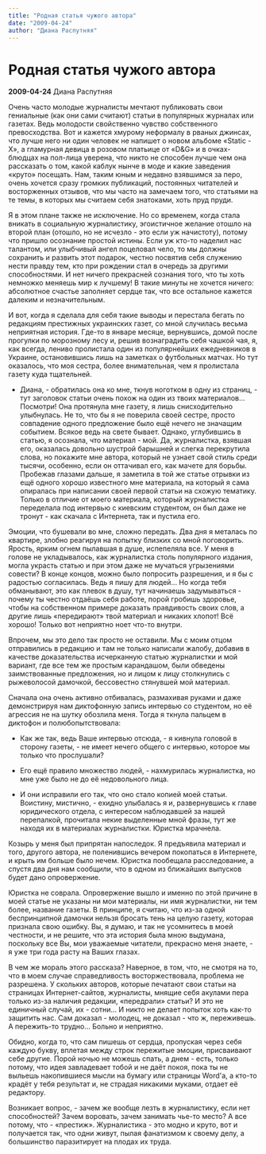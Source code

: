 ```yaml
---
title: "Родная статья чужого автора"
date: "2009-04-24"
author: "Диана Распутняя"
---
```


# Родная статья чужого автора

**2009-04-24** Диана Распутняя

Очень часто молодые журналисты мечтают публиковать свои гениальные (как они сами считают) статьи в популярных журналах или газетах. Ведь молодости свойственно чувство собственного превосходства. Вот и кажется хмурому неформалу в рваных джинсах, что лучше него ни один человек не напишет о новом альбоме «Static - X», а гламурная девица в розовом платьице от «D&G» и в очках-блюдцах на пол-лица уверена, что никто не способен лучше чем она рассказать о том, какой каблук нынче в моде и какие заведения «круто» посещать. Нам, таким юным и недавно взявшимся за перо, очень хочется сразу громких публикаций, постоянных читателей и восторженных отзывов, что мы часто на замечаем того, что статьями на те темы, в которых мы считаем себя знатоками, хоть пруд пруди.

Я в этом плане также не исключение. Но со временем, когда стала вникать в социальную журналистику, эгоистичное желание отошло на второй план (отошло, но не исчезло - это если уж начистоту), потому что пришло осознание простой истины. Если уж кто-то наделил нас талантом, или улыбчивый ангел поцеловал чело, то мы должны сохранить и развить этот подарок, честно посвятив себя служению нести правду тем, кто при рождении стал в очередь за другими способностями. И нет ничего прекрасней сознания того, что ты хоть немножко меняешь мир к лучшему! В такие минуты не хочется ничего: абсолютное счастье заполняет сердце так, что все остальное кажется далеким и незначительным.

И вот, когда я сделала для себя такие выводы и перестала бегать по редакциям престижных украинских газет, со мной случилась весьма неприятная история. Где-то в январе месяце, вернувшись, домой после прогулки по морозному лесу и, решив вознаградить себя чашкой чая, я, как всегда, лениво пролистала один из популярнейших ежедневников в Украине, остановившись лишь на заметках о футбольных матчах. Но тут оказалось, что моя сестра, более внимательная, чем я пролистала газету куда тщательней.

- Диана, - обратилась она ко мне, ткнув ноготком в одну из страниц, - тут заголовок статьи очень похож на один из твоих материалов... Посмотри! Она протянула мне газету, я лишь снисходительно улыбнулась. Не то, что бы я не поверила своей сестре, просто совпадение одного предложение было ещё нечего не значащим событием. Всякое ведь на свете бывает. Однако, углубившись в статью, я осознала, что материал - мой. Да, журналистка, взявшая его, оказалась довольно шустрой барышней и слегка перекрутила слова, но покажите мне автора, который не узнает свой стиль среди тысячи, особенно, если он оттачивал его, как мачете для борьбы. Пробежав глазами дальше, я заметила в той же статье отрывки из ещё одного хорошо известного мне материала, на который я сама опиралась при написании своей первой статьи на схожую тематику. Только в отличие от моего материала, который журналистка переделала под интервью с киевским студентом, он был даже не тронут - как скачала с Интернета, так и пустила его.

Эмоции, что бушевали во мне, сложно передать. Два дня я металась по квартире, злобно реагируя на попытку близких со мной поговорить. Ярость, ярким огнем пылавшая в душе, испепеляла все. У меня в голове не укладывалось, как журналистка столь популярного издания, могла украсть статью и при этом даже не мучаться угрызениями совести? В конце концов, можно было попросить разрешения, и я бы с радостью согласилась. Ведь я пишу для людей... Но когда тебя обманывают, это как плевок в душу, тут начинаешь задумываться - почему ты честно отдаёшь себя работе, порой гробишь здоровье, чтобы на собственном примере доказать правдивость своих слов, а другие лишь «передирают» твой материал и никаких хлопот! Всё хорошо! Только вот неприятно ноет что-то внутри.

Впрочем, мы это дело так просто не оставили. Мы с моим отцом отправились в редакцию и там не только написали жалобу, добавив в качестве доказательства исчерканную статью журналистки и мой вариант, где все тем же простым карандашом, были обведены заимствованные предложения, но и лицом к лицу столкнулись с рыжеволосой дамочкой, бессовестно стянувшей мой материал.

Сначала она очень активно отбивалась, размахивая руками и даже демонстрируя нам диктофонную запись интервью со студентом, но её агрессия не на шутку обозлила меня. Тогда я ткнула пальцем в диктофон и полюбопытствовала:

- Как же так, ведь Ваше интервью отсюда, - я кивнула головой в сторону газеты, - не имеет нечего общего с интервью, которое мы только что прослушали?

- Его ещё правило множество людей, - нахмурилась журналистка, но мне уже было не до её недовольного лица.

- И они исправили его так, что оно стало копией моей статьи. Воистину, мистично, - ехидно улыбалась я и, развернувшись к главе юридического отдела, с интересом наблюдавшей за нашей перепалкой, прочитала некие выделенные мной фразы, тут же находя их в материалах журналистки. Юристка мрачнела.

Козырь у меня был припрятан напоследок. Я предъявила материал и того, другого автора, не поленившись вечером покопаться в Интернете, и крыть им больше было нечем. Юристка пообещала расследование, а спустя два дня нам сообщили, что в одном из ближайших выпусков будет дано опровержение.

Юристка не соврала. Опровержение вышло и именно по этой причине в моей статье не указаны ни мои материалы, ни имя журналистки, ни тем более, название газеты. В принципе, я считаю, что из-за одной беспринципной дамочки нельзя бросать тень на целую газету, которая признала свою ошибку. Вы, я думаю, и так не усомнитесь в моей честности, и не решите, что эта история была мною выдумана, поскольку все Вы, мои уважаемые читатели, прекрасно меня знаете, - я уже три года расту на Ваших глазах.

В чем же мораль этого рассказа? Наверное, в том, что, не смотря на то, что в моем случае справедливость восторжествовала, проблема не разрешена. У скольких авторов, которые печатают свои статьи на страницах Интернет-сайтов, журналисты, мнящие себя акулами пера только из-за наличия редакции, «передрали» статьи? И это не единичный случай, их - сотни... И никто не делает попыток хоть как-то защитить нас. Сам доказал - молодец, не доказал - что ж, переживешь. А пережить-то трудно... Больно и неприятно.

Обидно, когда то, что сам пишешь от сердца, пропуская через себя каждую букву, вплетая между строк пережитые эмоции, присваивают себе другие. Порой ночью не можешь спать, а днем - есть, только потому, что идея завладевает тобой и не даёт покоя, пока ты не выльешь накопившиеся мысли на бумагу или страницы Word'a, а кто-то крадёт у тебя результат и, не страдая никакими муками, отдает её редактору.

Возникает вопрос, - зачем же вообще лезть в журналистику, если нет способностей? Зачем воровать, зачем занимать чье-то место? А все потому, что - «престиж». Журналистика - это модно и круто, вот и получается так, что одни живут, пылая фанатизмом к своему делу, а большинство паразитирует на плодах их труда.